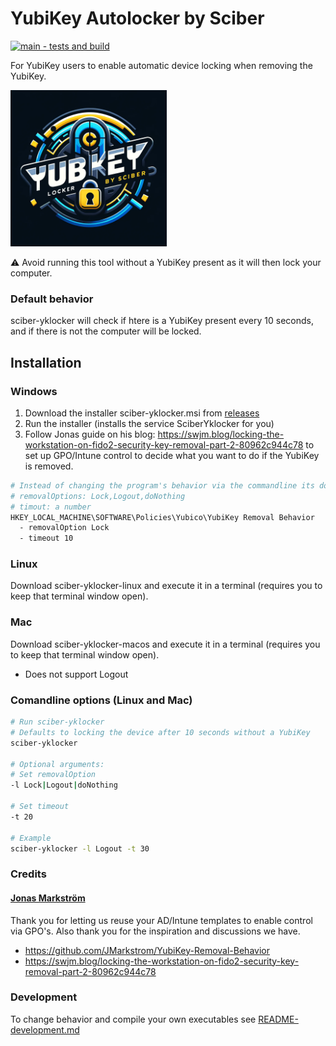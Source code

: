 # YubiKey Autolocker by Sciber
[![main - tests and build](https://github.com/sciber-io/yklocker/actions/workflows/ci.yml/badge.svg?branch=main)](https://github.com/sciber-io/yklocker/actions/workflows/ci.yml)

For YubiKey users to enable automatic device locking when removing the YubiKey.

<img src="src/sciber_yklocker.png" alt="YubiKey Autolocker by Sciber" width="250"/>


:warning: Avoid running this tool without a YubiKey present as it will then lock your computer.

### Default behavior
sciber-yklocker will check if htere is a YubiKey present every 10 seconds, and if there is not the computer will be locked.

## Installation
### Windows
1. Download the installer sciber-yklocker.msi from [releases](https://github.com/sciber-io/yklocker/releases)
2. Run the installer (installs the service SciberYklocker for you)
3. Follow Jonas guide on his blog: https://swjm.blog/locking-the-workstation-on-fido2-security-key-removal-part-2-80962c944c78 to set up GPO/Intune control to decide what you want to do if the YubiKey is removed.

```bash
# Instead of changing the program's behavior via the commandline its done via the registry.
# removalOptions: Lock,Logout,doNothing
# timout: a number
HKEY_LOCAL_MACHINE\SOFTWARE\Policies\Yubico\YubiKey Removal Behavior
  - removalOption Lock
  - timeout 10
```

### Linux
Download sciber-yklocker-linux and execute it in a terminal (requires you to keep that terminal window open).

### Mac
Download sciber-yklocker-macos and execute it in a terminal (requires you to keep that terminal window open).
- Does not support Logout

### Comandline options (Linux and Mac)
```bash
# Run sciber-yklocker
# Defaults to locking the device after 10 seconds without a YubiKey
sciber-yklocker

# Optional arguments:
# Set removalOption
-l Lock|Logout|doNothing

# Set timeout
-t 20

# Example
sciber-yklocker -l Logout -t 30
```


### Credits
####  [Jonas Markström](https://github.com/JMarkstrom/YubiKey-Removal-Behavior)
Thank you for letting us reuse your AD/Intune templates to enable control via GPO's. Also thank you for the inspiration and discussions we have.
- https://github.com/JMarkstrom/YubiKey-Removal-Behavior
- https://swjm.blog/locking-the-workstation-on-fido2-security-key-removal-part-2-80962c944c78


### Development
To change behavior and compile your own executables see [README-development.md](README-development.md)
